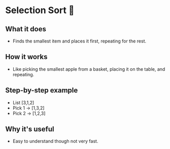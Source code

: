 # Selection Sort 🍎

## What it does
- Finds the smallest item and places it first, repeating for the rest.

## How it works
- Like picking the smallest apple from a basket, placing it on the table, and repeating.

## Step-by-step example
- List [3,1,2]
- Pick 1 → [1,3,2]
- Pick 2 → [1,2,3]

## Why it's useful
- Easy to understand though not very fast.
